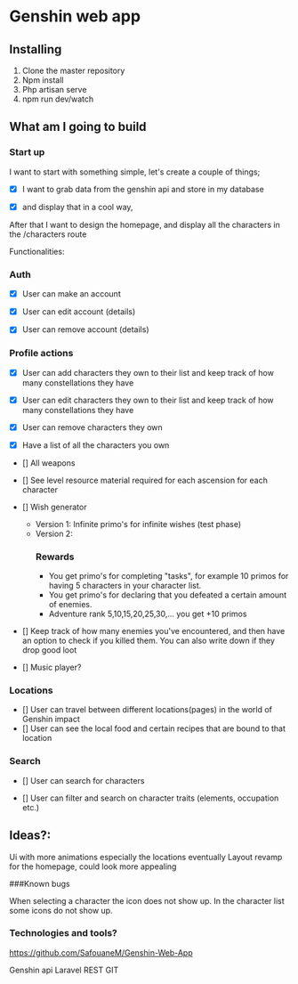 # Genshin web app

## Installing

1. Clone the master repository
2. Npm install
3. Php artisan serve
4. npm run dev/watch


## What am I going to build

### Start up

I want to start with something simple, let's create a couple of things;

- [X] I want to grab data from the genshin api and store in my database

- [X] and display that in a cool way,


After that I want to design the homepage, and display all the characters in the /characters route

Functionalities:

### Auth
- [X] User can make an account

- [x] User can edit account (details)

- [x] User can remove account (details)

### Profile actions
- [x] User can add characters they own to their list and keep track of how many constellations they have

- [x] User can edit characters they own to their list and keep track of how many constellations they have

- [x] User can remove characters they own

- [X] Have a list of all the characters you own 

- [] All weapons

- [] See level resource material required for each ascension for each character


- [] Wish generator
  - Version 1: Infinite primo's for infinite wishes (test phase)
  - Version 2:
    ### Rewards
    - You get primo's for completing "tasks", for example 10 primos for having 5 characters in your character list.
    - You get primo's for declaring that you defeated a certain amount of enemies.
    - Adventure rank 5,10,15,20,25,30,... you get +10 primos


- [] Keep track of how many enemies you've encountered, and then have an option to check if you killed them. You can also write down if they drop good loot

- [] Music player?

### Locations

- [] User can travel between different locations(pages) in the world of Genshin impact
- [] User can see the local food and certain recipes that are bound to that location

### Search

- [] User can search for characters

- [] User can filter and search on character traits (elements, occupation etc.)


## Ideas?:
Ui with more animations especially the locations eventually
Layout revamp for the homepage, could look more appealing

###Known bugs

When selecting a character the icon does not show up.
In the character list some icons do not show up.

### Technologies and tools?

https://github.com/SafouaneM/Genshin-Web-App

Genshin api
Laravel
REST
GIT


